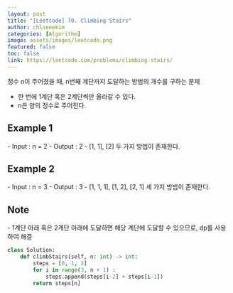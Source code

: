 ```yaml
---
layout: post
title: "[Leetcode] 70. Climbing Stairs"
author: chloeeekim
categories: [Algorithm]
image: assets/images/leetcode.png
featured: false
toc: false
link: https://leetcode.com/problems/climbing-stairs/
---
```


정수 n이 주어졌을 때, n번째 계단까지 도달하는 방법의 개수를 구하는 문제
- 한 번에 1계단 혹은 2계단씩만 올라갈 수 있다.
- n은 양의 정수로 주어진다.

<h2>Example 1</h2>
- Input : n = 2
- Output : 2
- [1, 1], [2] 두 가지 방법이 존재한다.

<h2>Example 2</h2>
- Input : n = 3
- Output : 3
- [1, 1, 1], [1, 2], [2, 1] 세 가지 방법이 존재한다.

<h2>Note</h2>
- 1계단 아래 혹은 2계단 아래에 도달하면 해당 계단에 도달할 수 있으므로, dp를 사용하여 해결

```python
class Solution:
    def climbStairs(self, n: int) -> int:
        steps = [0, 1, 2]
        for i in range(3, n + 1) :
            steps.append(steps[i-2] + steps[i-1])
        return steps[n]
```
